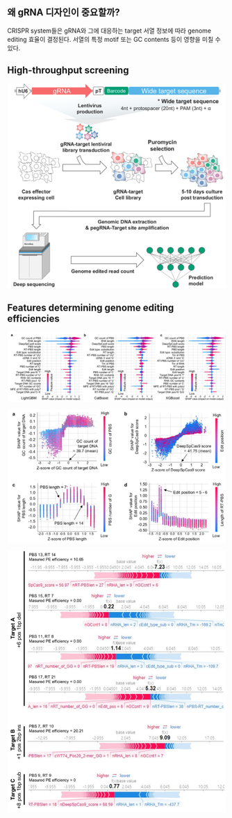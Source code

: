 ## 왜 gRNA 디자인이 중요할까?

CRISPR system들은 gRNA와 그에 대응하는 target 서열 정보에 따라 genome editing 효율이 결정된다. 서열의 특정 motif 또는 GC contents 등이 영향을 미칠 수 있다. 

## High-throughput screening
![CRISPR High-throughput screening](../images/ko_1_1_1_High-throughput_screening.svg)


## Features determining genome editing efficiencies
![CRISPR High-throughput screening](../images/ko_1_1_2_SHAP_analysis.svg)

![CRISPR High-throughput screening](../images/ko_1_1_3_SHAP_feature_value.svg)

![CRISPR High-throughput screening](../images/ko_1_1_4_SHAP_force_plot.svg)


